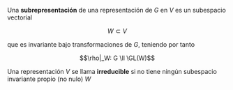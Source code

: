 Una **subrepresentación** de una representación de $G$ en $V$ es un subespacio vectorial

$$W\subset V$$

que es invariante bajo transformaciones de $G$, teniendo por tanto 

$$\rho|_W: G \ll \GL(W)$$

Una representación $V$ se llama **irreducible** si no tiene ningún subespacio invariante propio (no nulo) $W$